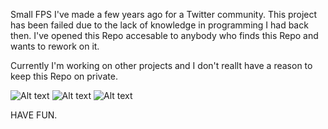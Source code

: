 Small FPS I've made a few years ago for a Twitter community. 
This project has been failed due to the lack of knowledge in programming I had back then.
I've opened this Repo accesable to anybody who finds this Repo and wants to rework on it.

Currently I'm working on other projects and I don't reallt have a reason to keep this Repo on private.


![Alt text]("https://m.gjcdn.net/content/700/2292491-xfessjpy-v4.webp"?raw=true "Title")
![Alt text]("https://m.gjcdn.net/content/700/2292495-taan3xtk-v4.webp"?raw=true "Title")
![Alt text]("https://m.gjcdn.net/content/700/2292507-pfcbctiq-v4.webp"?raw=true "Title")




HAVE FUN.
